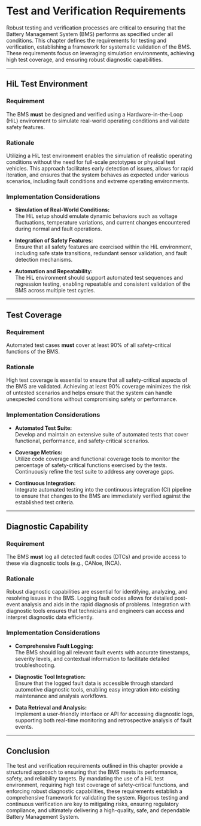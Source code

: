 # Test and Verification Requirements

Robust testing and verification processes are critical to ensuring that the Battery Management System (BMS) performs as specified under all conditions. This chapter defines the requirements for testing and verification, establishing a framework for systematic validation of the BMS. These requirements focus on leveraging simulation environments, achieving high test coverage, and ensuring robust diagnostic capabilities.

---

## HiL Test Environment

### **Requirement**
The BMS **must** be designed and verified using a Hardware-in-the-Loop (HiL) environment to simulate real-world operating conditions and validate safety features.

### **Rationale**
Utilizing a HiL test environment enables the simulation of realistic operating conditions without the need for full-scale prototypes or physical test vehicles. This approach facilitates early detection of issues, allows for rapid iteration, and ensures that the system behaves as expected under various scenarios, including fault conditions and extreme operating environments.

### **Implementation Considerations**
- **Simulation of Real-World Conditions:**  
  The HiL setup should emulate dynamic behaviors such as voltage fluctuations, temperature variations, and current changes encountered during normal and fault operations.
  
- **Integration of Safety Features:**  
  Ensure that all safety features are exercised within the HiL environment, including safe state transitions, redundant sensor validation, and fault detection mechanisms.
  
- **Automation and Repeatability:**  
  The HiL environment should support automated test sequences and regression testing, enabling repeatable and consistent validation of the BMS across multiple test cycles.

---

## Test Coverage

### **Requirement**
Automated test cases **must** cover at least 90% of all safety-critical functions of the BMS.

### **Rationale**
High test coverage is essential to ensure that all safety-critical aspects of the BMS are validated. Achieving at least 90% coverage minimizes the risk of untested scenarios and helps ensure that the system can handle unexpected conditions without compromising safety or performance.

### **Implementation Considerations**
- **Automated Test Suite:**  
  Develop and maintain an extensive suite of automated tests that cover functional, performance, and safety-critical scenarios.
  
- **Coverage Metrics:**  
  Utilize code coverage and functional coverage tools to monitor the percentage of safety-critical functions exercised by the tests. Continuously refine the test suite to address any coverage gaps.
  
- **Continuous Integration:**  
  Integrate automated testing into the continuous integration (CI) pipeline to ensure that changes to the BMS are immediately verified against the established test criteria.

---

## Diagnostic Capability

### **Requirement**
The BMS **must** log all detected fault codes (DTCs) and provide access to these via diagnostic tools (e.g., CANoe, INCA).

### **Rationale**
Robust diagnostic capabilities are essential for identifying, analyzing, and resolving issues in the BMS. Logging fault codes allows for detailed post-event analysis and aids in the rapid diagnosis of problems. Integration with diagnostic tools ensures that technicians and engineers can access and interpret diagnostic data efficiently.

### **Implementation Considerations**
- **Comprehensive Fault Logging:**  
  The BMS should log all relevant fault events with accurate timestamps, severity levels, and contextual information to facilitate detailed troubleshooting.
  
- **Diagnostic Tool Integration:**  
  Ensure that the logged fault data is accessible through standard automotive diagnostic tools, enabling easy integration into existing maintenance and analysis workflows.
  
- **Data Retrieval and Analysis:**  
  Implement a user-friendly interface or API for accessing diagnostic logs, supporting both real-time monitoring and retrospective analysis of fault events.

---

## Conclusion

The test and verification requirements outlined in this chapter provide a structured approach to ensuring that the BMS meets its performance, safety, and reliability targets. By mandating the use of a HiL test environment, requiring high test coverage of safety-critical functions, and enforcing robust diagnostic capabilities, these requirements establish a comprehensive framework for validating the system. Rigorous testing and continuous verification are key to mitigating risks, ensuring regulatory compliance, and ultimately delivering a high-quality, safe, and dependable Battery Management System.